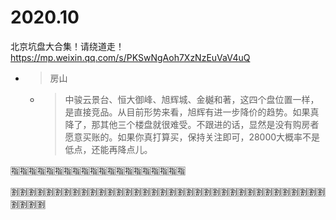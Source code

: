 
# 2020.10

北京坑盘大合集！请绕道走！ https://mp.weixin.qq.com/s/PKSwNgAoh7XzNzEuVaV4uQ
- > 房山
  * > 中骏云景台、恒大御峰、旭辉城、金樾和著，这四个盘位置一样，是直接竞品。从目前形势来看，旭辉有进一步降价的趋势。如果真降了，那其他三个楼盘就很难受。不跟进的话，显然是没有购房者愿意买账的。如果你真打算买，保持关注即可，28000大概率不是低点，还能再降点儿。

:u6307::u6307::u6307::u6307::u6307::u6307::u6307::u6307::u6307::u6307::u6307::u6307::u6307::u6307::u6307::u6307::u6307::u6307::u6307::u6307:

:u5272::u5272::u5272::u5272::u5272::u5272::u5272::u5272::u5272::u5272::u5272::u5272::u5272::u5272::u5272::u5272::u5272::u5272::u5272::u5272::u5272::u5272::u5272::u5272::u5272::u5272::u5272::u5272::u5272::u5272::u5272::u5272::u5272::u5272::u5272::u5272::u5272::u5272::u5272::u5272:
